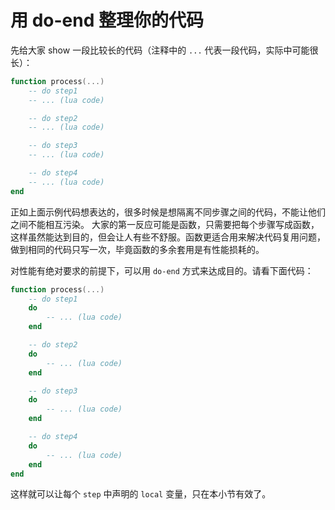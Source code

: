 # 用 do-end 整理你的代码

先给大家 show 一段比较长的代码（注释中的 `...` 代表一段代码，实际中可能很长）：

```lua
function process(...)
    -- do step1
    -- ... (lua code)

    -- do step2
    -- ... (lua code)

    -- do step3
    -- ... (lua code)

    -- do step4
    -- ... (lua code)
end
```

正如上面示例代码想表达的，很多时候是想隔离不同步骤之间的代码，不能让他们之间不能相互污染。
大家的第一反应可能是函数，只需要把每个步骤写成函数，这样虽然能达到目的，但会让人有些不舒服。函数更适合用来解决代码复用问题，做到相同的代码只写一次，毕竟函数的多余套用是有性能损耗的。

对性能有绝对要求的前提下，可以用 `do-end` 方式来达成目的。请看下面代码：

```lua
function process(...)
    -- do step1
    do
        -- ... (lua code)
    end

    -- do step2
    do
        -- ... (lua code)
    end

    -- do step3
    do
        -- ... (lua code)
    end

    -- do step4
    do
        -- ... (lua code)
    end
end
```

这样就可以让每个 `step` 中声明的 `local` 变量，只在本小节有效了。

